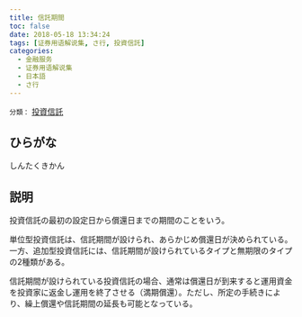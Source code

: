 ```yaml
---
title: 信託期間
toc: false
date: 2018-05-18 13:34:24
tags: [证券用语解说集, さ行, 投資信託]
categories:
  - 金融服务
  - 证券用语解说集
  - 日本語
  - さ行
---
```


`分類：` [投資信託](/tags/投資信託/)

## ひらがな

しんたくきかん

## 説明

投資信託の最初の設定日から償還日までの期間のことをいう。

単位型投資信託は、信託期間が設けられ、あらかじめ償還日が決められている。一方、追加型投資信託には、信託期間が設けられているタイプと無期限のタイプの2種類がある。

信託期間が設けられている投資信託の場合、通常は償還日が到来すると運用資金を投資家に返金し運用を終了させる（満期償還）。ただし、所定の手続きにより、繰上償還や信託期間の延長も可能となっている。

